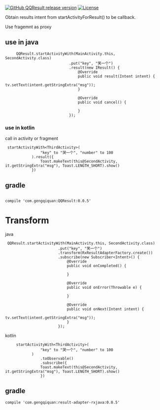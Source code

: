 [![GitHub QQResult release version](https://img.shields.io/github/release/gengqiquan/QQResult/all.svg?label=QQResult&maxAge=600)](https://github.com/gengqiquan/QQResult/releases) 
[![License](https://img.shields.io/github/license/gengqiquan/QQResult.svg?label=License&maxAge=2592000)](https://github.com/gengqiquan/QQResult/blob/master/LICENSE)

 Obtain results intent from startActivityForResult() to be callback.
 
 Use fragemnt as proxy

## use in java 
```
     QQResult.startActivityWith(MainActivity.this, SecondActivity.class)
                             .put("key", "笑一个")
                             .result(new IResult() {
                                 @Override
                                 public void result(Intent intent) {
                                     tv.setText(intent.getStringExtra("msg"));
                                 }

                                 @Override
                                 public void cancel() {

                                 }
                             });
```

### use in kotlin
call in activity or fragment
```
 startActivityWith<ThirdActivity>(
                "key" to "哭一个", "number" to 100
            ).result({
                Toast.makeText(this@SecondActivity, it.getStringExtra("msg"), Toast.LENGTH_SHORT).show()
            })
```

## gradle
```

compile 'com.gengqiquan:QQResult:0.0.5'

```

# Transform
java
```
 QQResult.startActivityWith(MainActivity.this, SecondActivity.class)
                        .put("key", "笑一个")
                        .transform(RxResultAdapterFactory.create())
                        .subscribe(new Subscriber<Intent>() {
                            @Override
                            public void onCompleted() {

                            }

                            @Override
                            public void onError(Throwable e) {

                            }

                            @Override
                            public void onNext(Intent intent) {
                                tv.setText(intent.getStringExtra("msg"));
                            }
                        });
```
kotlin
```
     startActivityWith<ThirdActivity>(
                "key" to "哭一个", "number" to 100
            )
                .toObservable()
                .subscribe({
                Toast.makeText(this@SecondActivity, it.getStringExtra("msg"), Toast.LENGTH_SHORT).show()
                })

```
## gradle
```
compile 'com.gengqiquan:result-adapter-rxjava:0.0.5'
```
